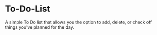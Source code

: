 # To-Do-List

A simple To Do list that allows you the option to add, delete, or check off things you've planned for the day. 
